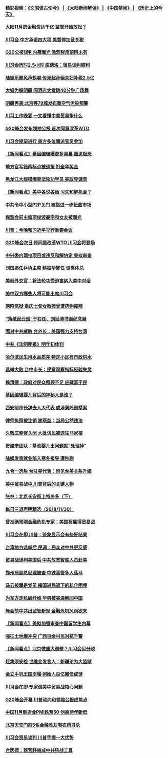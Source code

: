 #### 精彩视频：[《文昭谈古论今》](https://github.com/gfw-breaker/wenzhao/blob/master/README.md?t=12020331) | [《大陆新闻解读》](https://github.com/gfw-breaker/ntdtv-comedy/blob/master/README.md?t=12020331) | [《中国禁闻》](https://github.com/gfw-breaker/ntdtv-news/blob/master/README.md?t=12020331) | [《历史上的今天》](https://github.com/gfw-breaker/today-in-history/blob/master/README.md?t=12020331) 

#### [大陆11月房企融资达千亿 监管开始放松？](../pages/nsc413/n10885403.md?t=12020331) 

#### [川习会 中方承诺四大项 美暂停加征关税](../pages/nsc413/n10885998.md?t=12020331) 


#### [G20公报谈判内幕曝光 激烈程度前所未有](../pages/nsc413/n10886135.md?t=12020331) 

#### [川习会历时2.5小时 库德洛：贸易谈判顺利](../pages/nsc413/n10886126.md?t=12020331) 

#### [陆娱乐圈风声鹤唳 传邓超孙俪夫妇补税2.5亿](../pages/nsc413/n10886091.md?t=12020331) 

#### [大妈为躲阴霾 闯酒店大堂跳40分钟广场舞](../pages/nsc413/n10885984.md?t=12020331) 

#### [阴霾再袭 北京等79城发布重空气污染预警](../pages/nsc413/n10886068.md?t=12020331) 

#### [川习工作晚宴 一文看懂中美贸易争什么](../pages/nsc413/n10885926.md?t=12020331) 

#### [G20峰会发布领袖公报 首次同意改革WTO](../pages/nsc413/n10885805.md?t=12020331) 

#### [川习会提前进行 美方多位鹰派官员参加](../pages/nsc413/n10885934.md?t=12020331) 

#### [【新闻看点】基因编辑曝更多黑幕 细思极恐](../pages/nsc413/n10885599.md?t=12020331) 

#### [地方官写错两标点被通报 扣全年奖金](../pages/nsc413/n10885823.md?t=12020331) 

#### [黑龙江大规模绑架法轮功学员 美政界谴责](../pages/nsc413/n10885824.md?t=12020331) 

#### [【新闻看点】美中各说各话 习失和解机会？](../pages/nsc413/n10885600.md?t=12020331) 

#### [中共令中小型P2P关门 被指进一步扭曲市场](../pages/nsc413/n10885097.md?t=12020331) 

#### [保监会前主席项俊波豪宅和女友被曝光](../pages/nsc413/n10885595.md?t=12020331) 

#### [川普：今晚和习近平举行重要会议](../pages/nsc413/n10885728.md?t=12020331) 

#### [G20峰会次日 传同意改革WTO 川习会将登场](../pages/nsc413/n10885625.md?t=12020331) 

#### [中兴委内瑞拉项目或违反和解协定 美拟审查](../pages/nsc413/n10885649.md?t=12020331) 

#### [刘国梁任乒协主席 蔡振华卸任 调离体总](../pages/nsc413/n10885581.md?t=12020331) 

#### [美前外交官：将法轮功受迫害纳入美中对话](../pages/nsc413/n10884818.md?t=12020331) 

#### [美中双方哪些人将可能出席川习会](../pages/nsc413/n10885005.md?t=12020331) 

#### [两陷冤狱 重庆七旬女教师曾遭药物摧残](../pages/nsc413/n10883689.md?t=12020331) 

#### [“落纸起云烟”于右任、刘延涛书画纪念展](../pages/nsc413/n10885419.md?t=12020331) 


#### [面对中共威胁  台外长：美国强力支持台湾](../pages/nsc413/n10885378.md?t=12020331) 

#### [中共《法制晚报》明年初休刊](../pages/nsc413/n10885380.md?t=12020331) 

#### [哈尔滨民生用水品质差 特定小区有市政供水](../pages/nsc413/n10885275.md?t=12020331) 

#### [选举大败 台中市长：民意观察指标经验失灵](../pages/nsc413/n10885278.md?t=12020331) 

#### [赖清德：政府对民众照顾不足 应藏富于民](../pages/nsc413/n10885348.md?t=12020331) 

#### [基因编辑婴儿背后的神秘人是谁？](../pages/nsc413/n10885304.md?t=12020331) 

#### [西安前市长辞去人大代表 或涉秦岭别墅案](../pages/nsc413/n10885276.md?t=12020331) 

#### [律师执照被注销 谢燕益：当局公然违法](../pages/nsc413/n10885135.md?t=12020331) 

#### [久敬庄整修关闭 大批访民被送往马家楼](../pages/nsc413/n10885010.md?t=12020331) 

#### [贺建奎团队：基改婴儿出问题就“处理掉”](../pages/nsc413/n10885039.md?t=12020331) 

#### [陆媒发表就业陷入寒冬报导 遭秒删](../pages/nsc413/n10884792.md?t=12020331) 

#### [九合一选后 台驻美代表：盼见台美关系升级](../pages/nsc413/n10885014.md?t=12020331) 

#### [美中贸易战中 川普背后的关键人物](../pages/nsc413/n10884767.md?t=12020331) 

#### [张林：北京长安街上特务多（下）](../pages/nsc413/n10884987.md?t=12020331) 

#### [每日三退声明精选（2018/11/30）](../pages/nsc413/n10884924.md?t=12020331) 

#### [曾准确预测金融危机专家：美国将赢得贸易战](../pages/nsc413/n10884588.md?t=12020331) 

#### [川习会在即 川普：迹象显示会有些好结果](../pages/nsc413/n10884381.md?t=12020331) 

#### [台湾地方选举后 民调：民众对中共更反感](../pages/nsc413/n10884397.md?t=12020331) 

#### [贸易战误判美国后 中共放宽智库人员赴美](../pages/nsc413/n10883875.md?t=12020331) 

#### [郑州局副总经理被查 中铁高管多人落马](../pages/nsc413/n10884586.md?t=12020331) 

#### [马云被曝是党员 揭国进民退下的私企困境](../pages/nsc413/n10884354.md?t=12020331) 

#### [为军方走私碳纤维 华男被美递解回中国](../pages/nsc413/n10884519.md?t=12020331) 

#### [峰会前中共出监管新规 金融危机风雨欲来](../pages/nsc413/n10882822.md?t=12020331) 

#### [【新闻看点】美拟加强审查中国留学生内幕](../pages/nsc413/n10884162.md?t=12020331) 

#### [强征土地爆冲突 广西百余村民对抗千警](../pages/nsc413/n10884503.md?t=12020331) 

#### [【新闻看点】北京做重大调整？川习会见分晓](../pages/nsc413/n10884055.md?t=12020331) 

#### [赶集须安检 世维会发言人：新疆沦为大监狱](../pages/nsc413/n10884334.md?t=12020331) 

#### [金立手机王国崩塌 创始人百亿赌债成谜](../pages/nsc413/n10884409.md?t=12020331) 

#### [川习会在即 专家谈美中贸易战核心问题](../pages/nsc413/n10884287.md?t=12020331) 

#### [G20峰会开幕 川普动向和领袖公报成焦点](../pages/nsc413/n10884060.md?t=12020331) 

#### [中国11月制造业PMI跌至50 创逾两年新低](../pages/nsc413/n10884109.md?t=12020331) 

#### [北京天安门前5名金融难友喝农药自杀](../pages/nsc413/n10884179.md?t=12020331) 

#### [川习会贸易谈判 川普手握一大优势](../pages/nsc413/n10884168.md?t=12020331) 

#### [台医师：器官移植成中共统战工具](../pages/nsc413/n10883707.md?t=12020331) 

